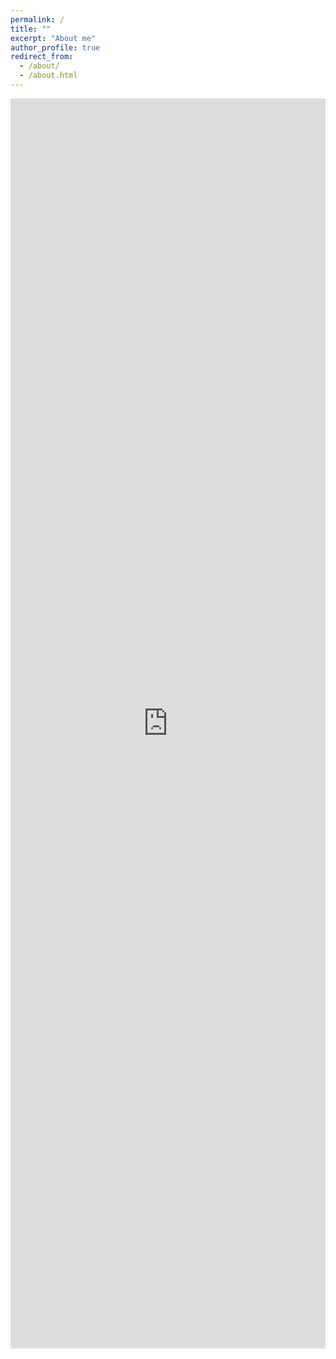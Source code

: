 ```yaml
---
permalink: /
title: ""
excerpt: "About me"
author_profile: true
redirect_from: 
  - /about/
  - /about.html
---
```


<style>
.h_iframe iframe {
	    width:100%;
	    height:2000px;
}
.h_iframe {
	    height:2000px;
	    width:100%;
}
</style>
<script>
  function resizeIframe(obj) {
    /*obj.style.height = obj.contentWindow.document.documentElement.scrollHeight + 'px';*/
    obj.style.height = '100px';
  }
</script>

<div class="h_iframe">
    <iframe 
		src="https://tr0py.github.io/WebCV" 
		frameborder="0" 
		allowfullscreen 
	>
	</iframe>
</div>
